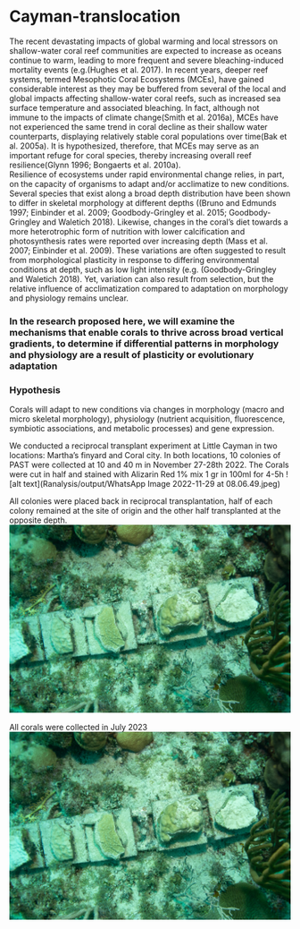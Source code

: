 # Cayman-translocation

The recent devastating impacts of global warming and local stressors on shallow-water coral reef communities are expected to increase as oceans continue to warm, leading to more frequent and severe bleaching-induced mortality events (e.g.(Hughes et al. 2017). In recent years, deeper reef systems, termed Mesophotic Coral Ecosystems (MCEs), have gained considerable interest as they may be buffered from several of the local and global impacts affecting shallow-water coral reefs, such as increased sea surface temperature and associated bleaching. In fact, although not immune to the impacts of climate change(Smith et al. 2016a), MCEs have not experienced the same trend in coral decline as their shallow water counterparts, displaying relatively stable coral populations over time(Bak et al. 2005a). It is hypothesized, therefore, that MCEs may serve as an important refuge for coral species, thereby increasing overall reef resilience(Glynn 1996; Bongaerts et al. 2010a).  
Resilience of ecosystems under rapid environmental change relies, in part, on the capacity of organisms to adapt and/or acclimatize to new conditions. Several species that exist along a broad depth distribution have been shown to differ in skeletal morphology at different depths ((Bruno and Edmunds 1997; Einbinder et al. 2009; Goodbody-Gringley et al. 2015; Goodbody-Gringley and Waletich 2018). Likewise, changes in the coral’s diet towards a more heterotrophic form of nutrition with lower calcification and photosynthesis rates were reported over increasing depth (Mass et al. 2007; Einbinder et al. 2009). These variations are often suggested to result from morphological plasticity in response to differing environmental conditions at depth, such as low light intensity (e.g. (Goodbody-Gringley and Waletich 2018). Yet, variation can also result from selection, but the relative influence of acclimatization compared to adaptation on morphology and physiology remains unclear. 

### In the research proposed here, we will examine the mechanisms that enable corals to thrive across broad vertical gradients, to determine if differential patterns in morphology and physiology are a result of plasticity or evolutionary adaptation

### Hypothesis 
Corals will adapt to new conditions via changes in morphology (macro and micro skeletal morphology), physiology (nutrient acquisition, fluorescence, symbiotic associations, and metabolic processes) and gene expression. 

We conducted a reciprocal transplant experiment at Little Cayman in two locations: Martha’s finyard and Coral city. In both locations, 10 colonies of PAST were collected at 10 and 40 m in November 27-28th 2022. The Corals were cut in half and stained with Alizarin Red 1% mix 1 gr in 100ml for 4-5h
![alt text](Ranalysis/output/WhatsApp Image 2022-11-29 at 08.06.49.jpeg)

All colonies were placed back in reciprocal transplantation, half of each colony remained at the site of origin and the other half transplanted at the opposite depth. 
![alt text](Ranalysis/output/IMG_8222.jpeg) 

All corals were collected in July 2023
![alt text](Ranalysis/output/IMG_8222.jpeg) 
